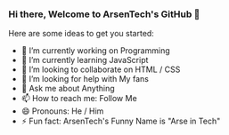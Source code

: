 ### Hi there, Welcome to ArsenTech's GitHub 👋

Here are some ideas to get you started:

- 🔭 I’m currently working on Programming
- 🌱 I’m currently learning JavaScript 
- 👯 I’m looking to collaborate on  HTML / CSS
- 🤔 I’m looking for help with My fans
- 💬 Ask me about Anything
- 📫 How to reach me: Follow Me
- 😄 Pronouns: He / Him
- ⚡ Fun fact: ArsenTech's Funny Name is "Arse in Tech"
